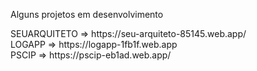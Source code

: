 <p>Alguns projetos em desenvolvimento</p>
SEUARQUITETO => https://seu-arquiteto-85145.web.app/ <br>
LOGAPP => https://logapp-1fb1f.web.app <br>
PSCIP => https://pscip-eb1ad.web.app/
